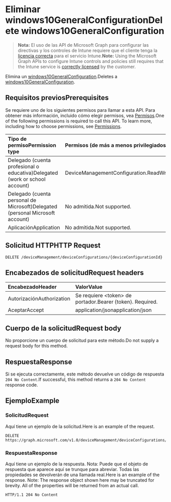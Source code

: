 # <a name="delete-windows10generalconfiguration"></a><span data-ttu-id="b78b0-101">Eliminar windows10GeneralConfiguration</span><span class="sxs-lookup"><span data-stu-id="b78b0-101">Delete windows10GeneralConfiguration</span></span>

> <span data-ttu-id="b78b0-102">**Nota:** El uso de las API de Microsoft Graph para configurar las directivas y los controles de Intune requiere que el cliente tenga la [licencia correcta](https://go.microsoft.com/fwlink/?linkid=839381) para el servicio Intune.</span><span class="sxs-lookup"><span data-stu-id="b78b0-102">**Note:** Using the Microsoft Graph APIs to configure Intune controls and policies still requires that the Intune service is [correctly licensed](https://go.microsoft.com/fwlink/?linkid=839381) by the customer.</span></span>

<span data-ttu-id="b78b0-103">Elimina un [windows10GeneralConfiguration](../resources/intune_deviceconfig_windows10generalconfiguration.md).</span><span class="sxs-lookup"><span data-stu-id="b78b0-103">Deletes a [windows10GeneralConfiguration](../resources/intune_deviceconfig_windows10generalconfiguration.md).</span></span>
## <a name="prerequisites"></a><span data-ttu-id="b78b0-104">Requisitos previos</span><span class="sxs-lookup"><span data-stu-id="b78b0-104">Prerequisites</span></span>
<span data-ttu-id="b78b0-p101">Se requiere uno de los siguientes permisos para llamar a esta API. Para obtener más información, incluido cómo elegir permisos, vea [Permisos](../../../concepts/permissions_reference.md).</span><span class="sxs-lookup"><span data-stu-id="b78b0-p101">One of the following permissions is required to call this API. To learn more, including how to choose permissions, see [Permissions](../../../concepts/permissions_reference.md).</span></span>

|<span data-ttu-id="b78b0-107">Tipo de permiso</span><span class="sxs-lookup"><span data-stu-id="b78b0-107">Permission type</span></span>|<span data-ttu-id="b78b0-108">Permisos (de más a menos privilegiados)</span><span class="sxs-lookup"><span data-stu-id="b78b0-108">Permissions (from least to most privileged)</span></span>|
|:---|:---|
|<span data-ttu-id="b78b0-109">Delegado (cuenta profesional o educativa)</span><span class="sxs-lookup"><span data-stu-id="b78b0-109">Delegated (work or school account)</span></span>|<span data-ttu-id="b78b0-110">DeviceManagementConfiguration.ReadWrite.All</span><span class="sxs-lookup"><span data-stu-id="b78b0-110">DeviceManagementConfiguration.ReadWrite.All</span></span>|
|<span data-ttu-id="b78b0-111">Delegado (cuenta personal de Microsoft)</span><span class="sxs-lookup"><span data-stu-id="b78b0-111">Delegated (personal Microsoft account)</span></span>|<span data-ttu-id="b78b0-112">No admitida.</span><span class="sxs-lookup"><span data-stu-id="b78b0-112">Not supported.</span></span>|
|<span data-ttu-id="b78b0-113">Aplicación</span><span class="sxs-lookup"><span data-stu-id="b78b0-113">Application</span></span>|<span data-ttu-id="b78b0-114">No admitida.</span><span class="sxs-lookup"><span data-stu-id="b78b0-114">Not supported.</span></span>|

## <a name="http-request"></a><span data-ttu-id="b78b0-115">Solicitud HTTP</span><span class="sxs-lookup"><span data-stu-id="b78b0-115">HTTP Request</span></span>
<!-- {
  "blockType": "ignored"
}
-->
``` http
DELETE /deviceManagement/deviceConfigurations/{deviceConfigurationId}
```

## <a name="request-headers"></a><span data-ttu-id="b78b0-116">Encabezados de solicitud</span><span class="sxs-lookup"><span data-stu-id="b78b0-116">Request headers</span></span>
|<span data-ttu-id="b78b0-117">Encabezado</span><span class="sxs-lookup"><span data-stu-id="b78b0-117">Header</span></span>|<span data-ttu-id="b78b0-118">Valor</span><span class="sxs-lookup"><span data-stu-id="b78b0-118">Value</span></span>|
|:---|:---|
|<span data-ttu-id="b78b0-119">Autorización</span><span class="sxs-lookup"><span data-stu-id="b78b0-119">Authorization</span></span>|<span data-ttu-id="b78b0-120">Se requiere &lt;token&gt; de portador.</span><span class="sxs-lookup"><span data-stu-id="b78b0-120">Bearer {token}. Required.</span></span>|
|<span data-ttu-id="b78b0-121">Aceptar</span><span class="sxs-lookup"><span data-stu-id="b78b0-121">Accept</span></span>|<span data-ttu-id="b78b0-122">application/json</span><span class="sxs-lookup"><span data-stu-id="b78b0-122">application/json</span></span>|

## <a name="request-body"></a><span data-ttu-id="b78b0-123">Cuerpo de la solicitud</span><span class="sxs-lookup"><span data-stu-id="b78b0-123">Request body</span></span>
<span data-ttu-id="b78b0-124">No proporcione un cuerpo de solicitud para este método.</span><span class="sxs-lookup"><span data-stu-id="b78b0-124">Do not supply a request body for this method.</span></span>

## <a name="response"></a><span data-ttu-id="b78b0-125">Respuesta</span><span class="sxs-lookup"><span data-stu-id="b78b0-125">Response</span></span>
<span data-ttu-id="b78b0-126">Si se ejecuta correctamente, este método devuelve un código de respuesta `204 No Content`.</span><span class="sxs-lookup"><span data-stu-id="b78b0-126">If successful, this method returns a `204 No Content` response code.</span></span>

## <a name="example"></a><span data-ttu-id="b78b0-127">Ejemplo</span><span class="sxs-lookup"><span data-stu-id="b78b0-127">Example</span></span>
### <a name="request"></a><span data-ttu-id="b78b0-128">Solicitud</span><span class="sxs-lookup"><span data-stu-id="b78b0-128">Request</span></span>
<span data-ttu-id="b78b0-129">Aquí tiene un ejemplo de la solicitud.</span><span class="sxs-lookup"><span data-stu-id="b78b0-129">Here is an example of the request.</span></span>
``` http
DELETE https://graph.microsoft.com/v1.0/deviceManagement/deviceConfigurations/{deviceConfigurationId}
```

### <a name="response"></a><span data-ttu-id="b78b0-130">Respuesta</span><span class="sxs-lookup"><span data-stu-id="b78b0-130">Response</span></span>
<span data-ttu-id="b78b0-p102">Aquí tiene un ejemplo de la respuesta. Nota: Puede que el objeto de respuesta que aparece aquí se trunque para abreviar. Todas las propiedades se devolverán de una llamada real.</span><span class="sxs-lookup"><span data-stu-id="b78b0-p102">Here is an example of the response. Note: The response object shown here may be truncated for brevity. All of the properties will be returned from an actual call.</span></span>
``` http
HTTP/1.1 204 No Content
```



